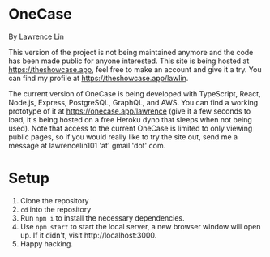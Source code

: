 # OneCase

By Lawrence Lin

This version of the project is not being maintained anymore and the code has been made public for anyone interested. This site is being hosted at https://theshowcase.app, feel free to make an account and give it a try. You can find my profile at https://theshowcase.app/lawlin. 

The current version of OneCase is being developed with TypeScript, React, Node.js, Express, PostgreSQL, GraphQL, and AWS. You can find a working prototype of it at https://onecase.app/lawrence (give it a few seconds to load, it's being hosted on a free Heroku dyno that sleeps when not being used). Note that access to the current OneCase is limited to only viewing public pages, so if you would really like to try the site out, send me a message at lawrencelin101 'at' gmail 'dot' com.

# Setup
1. Clone the repository
2. `cd` into the repository
3. Run `npm i` to install the necessary dependencies.
4. Use `npm start` to start the local server, a new browser window will open up. If it didn't, visit http://localhost:3000.
5. Happy hacking. 
